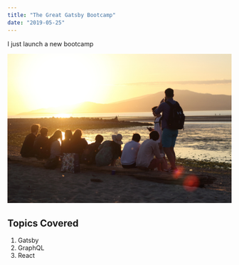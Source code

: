```yaml
---
title: "The Great Gatsby Bootcamp"
date: "2019-05-25"
---
```


I just launch a new bootcamp

![d3](./d3.jpg)
## Topics Covered

1. Gatsby
2. GraphQL
3. React
